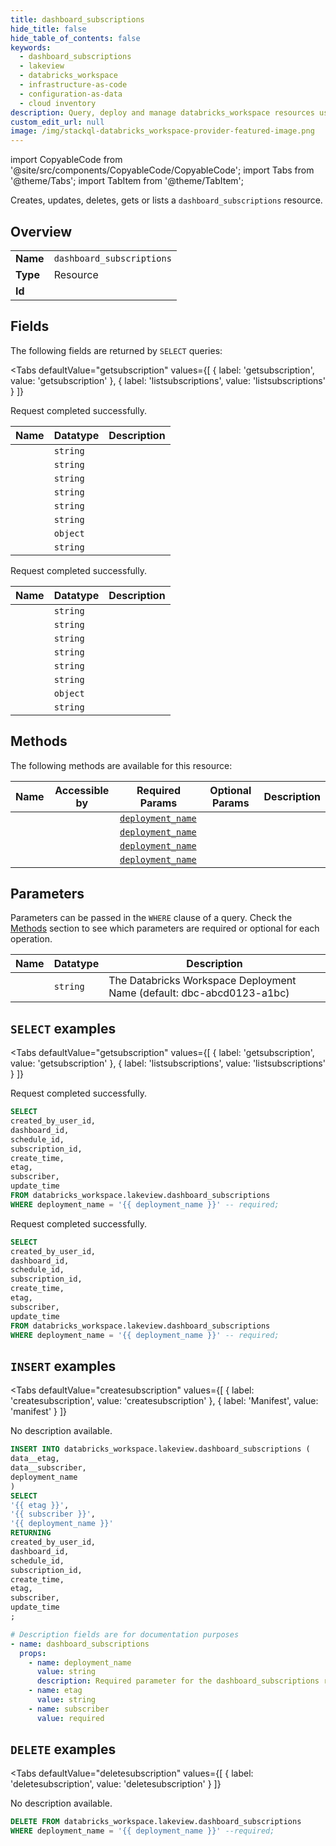 ```yaml
--- 
title: dashboard_subscriptions
hide_title: false
hide_table_of_contents: false
keywords:
  - dashboard_subscriptions
  - lakeview
  - databricks_workspace
  - infrastructure-as-code
  - configuration-as-data
  - cloud inventory
description: Query, deploy and manage databricks_workspace resources using SQL
custom_edit_url: null
image: /img/stackql-databricks_workspace-provider-featured-image.png
---
```


import CopyableCode from '@site/src/components/CopyableCode/CopyableCode';
import Tabs from '@theme/Tabs';
import TabItem from '@theme/TabItem';

Creates, updates, deletes, gets or lists a <code>dashboard_subscriptions</code> resource.

## Overview
<table><tbody>
<tr><td><b>Name</b></td><td><code>dashboard_subscriptions</code></td></tr>
<tr><td><b>Type</b></td><td>Resource</td></tr>
<tr><td><b>Id</b></td><td><CopyableCode code="databricks_workspace.lakeview.dashboard_subscriptions" /></td></tr>
</tbody></table>

## Fields

The following fields are returned by `SELECT` queries:

<Tabs
    defaultValue="getsubscription"
    values={[
        { label: 'getsubscription', value: 'getsubscription' },
        { label: 'listsubscriptions', value: 'listsubscriptions' }
    ]}
>
<TabItem value="getsubscription">

Request completed successfully.

<table>
<thead>
    <tr>
    <th>Name</th>
    <th>Datatype</th>
    <th>Description</th>
    </tr>
</thead>
<tbody>
<tr>
    <td><CopyableCode code="created_by_user_id" /></td>
    <td><code>string</code></td>
    <td></td>
</tr>
<tr>
    <td><CopyableCode code="dashboard_id" /></td>
    <td><code>string</code></td>
    <td></td>
</tr>
<tr>
    <td><CopyableCode code="schedule_id" /></td>
    <td><code>string</code></td>
    <td></td>
</tr>
<tr>
    <td><CopyableCode code="subscription_id" /></td>
    <td><code>string</code></td>
    <td></td>
</tr>
<tr>
    <td><CopyableCode code="create_time" /></td>
    <td><code>string</code></td>
    <td></td>
</tr>
<tr>
    <td><CopyableCode code="etag" /></td>
    <td><code>string</code></td>
    <td></td>
</tr>
<tr>
    <td><CopyableCode code="subscriber" /></td>
    <td><code>object</code></td>
    <td></td>
</tr>
<tr>
    <td><CopyableCode code="update_time" /></td>
    <td><code>string</code></td>
    <td></td>
</tr>
</tbody>
</table>
</TabItem>
<TabItem value="listsubscriptions">

Request completed successfully.

<table>
<thead>
    <tr>
    <th>Name</th>
    <th>Datatype</th>
    <th>Description</th>
    </tr>
</thead>
<tbody>
<tr>
    <td><CopyableCode code="created_by_user_id" /></td>
    <td><code>string</code></td>
    <td></td>
</tr>
<tr>
    <td><CopyableCode code="dashboard_id" /></td>
    <td><code>string</code></td>
    <td></td>
</tr>
<tr>
    <td><CopyableCode code="schedule_id" /></td>
    <td><code>string</code></td>
    <td></td>
</tr>
<tr>
    <td><CopyableCode code="subscription_id" /></td>
    <td><code>string</code></td>
    <td></td>
</tr>
<tr>
    <td><CopyableCode code="create_time" /></td>
    <td><code>string</code></td>
    <td></td>
</tr>
<tr>
    <td><CopyableCode code="etag" /></td>
    <td><code>string</code></td>
    <td></td>
</tr>
<tr>
    <td><CopyableCode code="subscriber" /></td>
    <td><code>object</code></td>
    <td></td>
</tr>
<tr>
    <td><CopyableCode code="update_time" /></td>
    <td><code>string</code></td>
    <td></td>
</tr>
</tbody>
</table>
</TabItem>
</Tabs>

## Methods

The following methods are available for this resource:

<table>
<thead>
    <tr>
    <th>Name</th>
    <th>Accessible by</th>
    <th>Required Params</th>
    <th>Optional Params</th>
    <th>Description</th>
    </tr>
</thead>
<tbody>
<tr>
    <td><a href="#getsubscription"><CopyableCode code="getsubscription" /></a></td>
    <td><CopyableCode code="select" /></td>
    <td><a href="#parameter-deployment_name"><code>deployment_name</code></a></td>
    <td></td>
    <td></td>
</tr>
<tr>
    <td><a href="#listsubscriptions"><CopyableCode code="listsubscriptions" /></a></td>
    <td><CopyableCode code="select" /></td>
    <td><a href="#parameter-deployment_name"><code>deployment_name</code></a></td>
    <td></td>
    <td></td>
</tr>
<tr>
    <td><a href="#createsubscription"><CopyableCode code="createsubscription" /></a></td>
    <td><CopyableCode code="insert" /></td>
    <td><a href="#parameter-deployment_name"><code>deployment_name</code></a></td>
    <td></td>
    <td></td>
</tr>
<tr>
    <td><a href="#deletesubscription"><CopyableCode code="deletesubscription" /></a></td>
    <td><CopyableCode code="delete" /></td>
    <td><a href="#parameter-deployment_name"><code>deployment_name</code></a></td>
    <td></td>
    <td></td>
</tr>
</tbody>
</table>

## Parameters

Parameters can be passed in the `WHERE` clause of a query. Check the [Methods](#methods) section to see which parameters are required or optional for each operation.

<table>
<thead>
    <tr>
    <th>Name</th>
    <th>Datatype</th>
    <th>Description</th>
    </tr>
</thead>
<tbody>
<tr id="parameter-deployment_name">
    <td><CopyableCode code="deployment_name" /></td>
    <td><code>string</code></td>
    <td>The Databricks Workspace Deployment Name (default: dbc-abcd0123-a1bc)</td>
</tr>
</tbody>
</table>

## `SELECT` examples

<Tabs
    defaultValue="getsubscription"
    values={[
        { label: 'getsubscription', value: 'getsubscription' },
        { label: 'listsubscriptions', value: 'listsubscriptions' }
    ]}
>
<TabItem value="getsubscription">

Request completed successfully.

```sql
SELECT
created_by_user_id,
dashboard_id,
schedule_id,
subscription_id,
create_time,
etag,
subscriber,
update_time
FROM databricks_workspace.lakeview.dashboard_subscriptions
WHERE deployment_name = '{{ deployment_name }}' -- required;
```
</TabItem>
<TabItem value="listsubscriptions">

Request completed successfully.

```sql
SELECT
created_by_user_id,
dashboard_id,
schedule_id,
subscription_id,
create_time,
etag,
subscriber,
update_time
FROM databricks_workspace.lakeview.dashboard_subscriptions
WHERE deployment_name = '{{ deployment_name }}' -- required;
```
</TabItem>
</Tabs>


## `INSERT` examples

<Tabs
    defaultValue="createsubscription"
    values={[
        { label: 'createsubscription', value: 'createsubscription' },
        { label: 'Manifest', value: 'manifest' }
    ]}
>
<TabItem value="createsubscription">

No description available.

```sql
INSERT INTO databricks_workspace.lakeview.dashboard_subscriptions (
data__etag,
data__subscriber,
deployment_name
)
SELECT 
'{{ etag }}',
'{{ subscriber }}',
'{{ deployment_name }}'
RETURNING
created_by_user_id,
dashboard_id,
schedule_id,
subscription_id,
create_time,
etag,
subscriber,
update_time
;
```
</TabItem>
<TabItem value="manifest">

```yaml
# Description fields are for documentation purposes
- name: dashboard_subscriptions
  props:
    - name: deployment_name
      value: string
      description: Required parameter for the dashboard_subscriptions resource.
    - name: etag
      value: string
    - name: subscriber
      value: required
```
</TabItem>
</Tabs>


## `DELETE` examples

<Tabs
    defaultValue="deletesubscription"
    values={[
        { label: 'deletesubscription', value: 'deletesubscription' }
    ]}
>
<TabItem value="deletesubscription">

No description available.

```sql
DELETE FROM databricks_workspace.lakeview.dashboard_subscriptions
WHERE deployment_name = '{{ deployment_name }}' --required;
```
</TabItem>
</Tabs>
